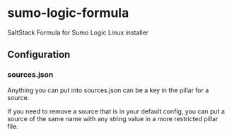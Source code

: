 # sumo-logic-formula
SaltStack Formula for Sumo Logic Linux installer

## Configuration
### sources.json
Anything you can put into sources.json can be a key in the pillar for a source.

If you need to remove a source that is in your default config, you can put a source of the same name with any string value in a more restricted pillar file.
